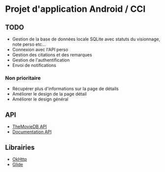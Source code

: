 # Projet d'application Android / CCI

## TODO

* Gestion de la base de données locale SQLite avec statuts du visionnage, note perso etc...
* Connexion avec l'API perso
* Gestion des citations et des remarques
* Gestion de l'authentification
* Envoi de notifications

### Non prioritaire
* Récupérer plus d'informations sur la page de détails
* Améliorer le design de la page détail
* Améliorer le design général

## API

* [TheMovieDB API](https://www.themoviedb.org/?language=fr)
* [Documentation API](https://developers.themoviedb.org/3/getting-started/introduction)

## Librairies

* [OkHttp](https://square.github.io/okhttp/)
* [Glide](https://bumptech.github.io/glide/)